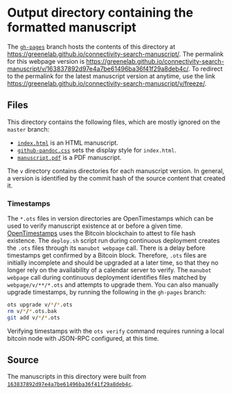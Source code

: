 # Output directory containing the formatted manuscript

The [`gh-pages`](https://github.com/greenelab/connectivity-search-manuscript/tree/gh-pages) branch hosts the contents of this directory at https://greenelab.github.io/connectivity-search-manuscript/.
The permalink for this webpage version is https://greenelab.github.io/connectivity-search-manuscript/v/163837892d97e4a7be61496ba36f41f29a8deb4c/.
To redirect to the permalink for the latest manuscript version at anytime, use the link https://greenelab.github.io/connectivity-search-manuscript/v/freeze/.

## Files

This directory contains the following files, which are mostly ignored on the `master` branch:

+ [`index.html`](index.html) is an HTML manuscript.
+ [`github-pandoc.css`](github-pandoc.css) sets the display style for `index.html`.
+ [`manuscript.pdf`](manuscript.pdf) is a PDF manuscript.

The `v` directory contains directories for each manuscript version.
In general, a version is identified by the commit hash of the source content that created it.

### Timestamps

The `*.ots` files in version directories are OpenTimestamps which can be used to verify manuscript existence at or before a given time.
[OpenTimestamps](https://opentimestamps.org/) uses the Bitcoin blockchain to attest to file hash existence.
The `deploy.sh` script run during continuous deployment creates the `.ots` files through its `manubot webpage` call.
There is a delay before timestamps get confirmed by a Bitcoin block.
Therefore, `.ots` files are initially incomplete and should be upgraded at a later time, so that they no longer rely on the availability of a calendar server to verify.
The `manubot webpage` call during continuous deployment identifies files matched by `webpage/v/**/*.ots` and attempts to upgrade them.
You can also manually upgrade timestamps, by running the following in the `gh-pages` branch:

```sh
ots upgrade v/*/*.ots
rm v/*/*.ots.bak
git add v/*/*.ots
```

Verifying timestamps with the `ots verify` command requires running a local bitcoin node with JSON-RPC configured, at this time.

## Source

The manuscripts in this directory were built from
[`163837892d97e4a7be61496ba36f41f29a8deb4c`](https://github.com/greenelab/connectivity-search-manuscript/commit/163837892d97e4a7be61496ba36f41f29a8deb4c).
